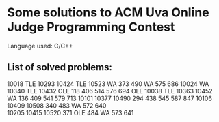 # Some solutions to ACM Uva Online Judge Programming Contest

Language used: C/C++

## List of solved problems:

10018 TLE  10293      10424 TLE  10523 WA  373     490 WA  575  686
10024 WA   10340 TLE  10432 OLE  118       406     514     576  694 OLE
10038 TLE  10363      10452 WA   136       409     541     579  713
10101      10377      10490      294       438     545     587  847
10106      10409      10508      340       483 WA  572     640  
10205      10415      10520      371 OLE   484 WA  573     641



